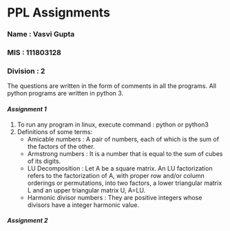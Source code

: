 # PPL Assignments
### Name : Vasvi Gupta
### MIS : 111803128
### Division : 2

The questions are written in the form of comments in all the programs. All python programs are written in python 3.
#### ***Assignment 1***
1. To run any program in linux, execute command : python <filename> or python3 <filename>
2. Definitions of some terms:
   - Amicable numbers : A pair of numbers, each of which is the sum of the factors of the other.
   - Armstrong numbers : It is a number that is equal to the sum of cubes of its digits.
   - LU Decomposition : Let A be a square matrix. An LU factorization refers to the factorization of A, with proper row and/or column orderings or permutations, into two factors, a lower triangular matrix L and an upper triangular matrix U, A=LU.
   - Harmonic divisor numbers :  They are positive integers whose divisors have a integer harmonic value.
  
#### ***Assignment 2***

